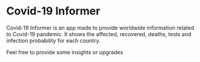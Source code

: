 # Covid-19 Informer

Covid-19 Informer is an app made to provide worldwide information related to Covid-19 pandemic. It shows the affected, recovered, deaths, tests and infection probability for each country.

Feel free to provide some insights or upgrades


